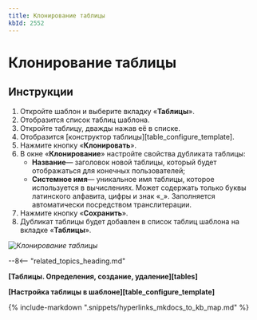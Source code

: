 ```yaml
---
title: Клонирование таблицы
kbId: 2552
---
```


# Клонирование таблицы

## Инструкции

1. Откройте шаблон и выберите вкладку «**Таблицы**».
2. Отобразится список таблиц шаблона.
3. Откройте таблицу, дважды нажав её в списке.
4. Отобразится [конструктор таблицы][table_configure_template].
5. Нажмите кнопку «**Клонировать**».
6. В окне «**Клонирование**» настройте свойства дубликата таблицы:
    - **Название**— заголовок новой таблицы, который будет отображаться для конечных пользователей;
    - **Системное имя**— уникальное имя таблицы, которое используется в вычислениях. Может содержать только буквы латинского алфавита, цифры и знак «\_». Заполняется автоматически посредством транслитерации.
7. Нажмите кнопку «**Сохранить**».
8. Дубликат таблицы будет добавлен в список таблиц шаблона на вкладке «**Таблицы**».

_![Клонирование таблицы](https://kb.comindware.ru/assets/img_65d47e3f583d9.png)_

--8<-- "related_topics_heading.md"

**[Таблицы. Определения, создание, удаление][tables]**

**[Настройка таблицы в шаблоне][table_configure_template]**



{% include-markdown ".snippets/hyperlinks_mkdocs_to_kb_map.md" %}
